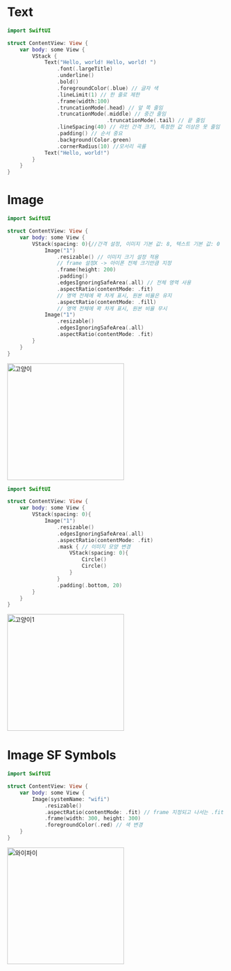 # Text

```swift
import SwiftUI

struct ContentView: View {
    var body: some View {
        VStack {
            Text("Hello, world! Hello, world! ")
                .font(.largeTitle)
                .underline()
                .bold()
                .foregroundColor(.blue) // 글자 색
                .lineLimit(1) // 한 줄로 제한
                .frame(width:100)
                .truncationMode(.head) // 앞 쪽 줄임
                .truncationMode(.middle) // 중간 줄임
								.truncationMode(.tail) // 끝 줄임
                .lineSpacing(40) // 라인 간격 크기, 특정한 값 이상은 못 줄임
                .padding() // 순서 중요
                .background(Color.green)
                .cornerRadius(10) //모서리 곡률
            Text("Hello, world!")
        }
    }
}
```

# Image

```swift
import SwiftUI

struct ContentView: View {
    var body: some View {
        VStack(spacing: 0){//간격 설정, 이미지 기본 값: 8, 텍스트 기본 값: 0
            Image("1")
                .resizable() // 이미지 크기 설정 적용
                // frame 설정X -> 아이폰 전체 크기만큼 지정
                .frame(height: 200)
                .padding()
                .edgesIgnoringSafeArea(.all) // 전체 영역 사용
                .aspectRatio(contentMode: .fit)
                // 영역 전체에 꽉 차게 표시, 원본 비율은 유지
                .aspectRatio(contentMode: .fill)
                // 영역 전체에 꽉 차게 표시, 원본 비율 무시
            Image("1")
                .resizable()
                .edgesIgnoringSafeArea(.all)
                .aspectRatio(contentMode: .fit)
        }
    }
}
```
<img width="269" alt="고양이" src="https://user-images.githubusercontent.com/76425337/213325814-a8869f2f-adf0-406a-a144-9ddf8114c6f3.png">


```swift
import SwiftUI

struct ContentView: View {
    var body: some View {
        VStack(spacing: 0){
            Image("1")
                .resizable()
                .edgesIgnoringSafeArea(.all)
                .aspectRatio(contentMode: .fit)
                .mask { // 이미지 모양 변경
                    VStack(spacing: 0){
                        Circle()
                        Circle()
                    }
                }
                .padding(.bottom, 20)
        }
    }
}
```
<img width="269" alt="고양이1" src="https://user-images.githubusercontent.com/76425337/213325907-57057a92-e18c-44cf-8bd1-830c54bee44f.png">


# Image SF Symbols

```swift
import SwiftUI

struct ContentView: View {
    var body: some View {
        Image(systemName: "wifi")
            .resizable()
            .aspectRatio(contentMode: .fit) // frame 지정되고 나서는 .fit 불가능
            .frame(width: 300, height: 300)
            .foregroundColor(.red) // 색 변경
    }
}
```
<img width="269" alt="와이파이" src="https://user-images.githubusercontent.com/76425337/213325939-f5e41ab0-ff29-462b-97b0-223ec10e6a16.png">

```
